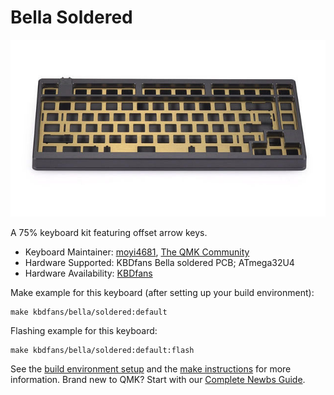 # Bella Soldered

![Bella Soldered](https://raw.githubusercontent.com/noroadsleft/qmk_images/master/keyboards/kbdfans/bella/soldered/kbdfans_bella_soldered.jpg)

A 75% keyboard kit featuring offset arrow keys.

* Keyboard Maintainer: [moyi4681](https://github.com/moyi4681), [The QMK Community](https://github.com/qmk)
* Hardware Supported: KBDfans Bella soldered PCB; ATmega32U4
* Hardware Availability: [KBDfans](https://kbdfans.com/collections/bella)

Make example for this keyboard (after setting up your build environment):

    make kbdfans/bella/soldered:default

Flashing example for this keyboard:

    make kbdfans/bella/soldered:default:flash

See the [build environment setup](https://docs.qmk.fm/#/getting_started_build_tools) and the [make instructions](https://docs.qmk.fm/#/getting_started_make_guide) for more information. Brand new to QMK? Start with our [Complete Newbs Guide](https://docs.qmk.fm/#/newbs).
